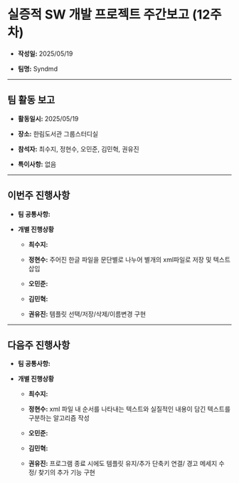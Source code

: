 # 실증적 SW 개발 프로젝트 주간보고 (12주차)
- **작성일:** 2025/05/19

- **팀명:** Syndmd

***

## 팀 활동 보고
- **활동일시:** 2025/05/19

- **장소:** 한림도서관 그룹스터디실

- **참석자:** 최수지, 정현수, 오민준, 김민혁, 권유진

- **특이사항:** 없음

***

## 이번주 진행사항
- **팀 공통사항:** 

- **개별 진행상황**

  - **최수지:** 

  - **정현수:** 주어진 한글 파일을 문단별로 나누어 별개의 xml파일로 저장 및 텍스트 삽입

  - **오민준:** 

  - **김민혁:** 

  - **권유진:** 템플릿 선택/저장/삭제/이름변경 구현

***

## 다음주 진행사항
- **팀 공통사항:** 

- **개별 진행상황**

  - **최수지:**  

  - **정현수:** xml 파일 내 순서를 나타내는 텍스트와 실질적인 내용이 담긴 텍스트를 구분하는 알고리즘 작성

  - **오민준:** 

  - **김민혁:** 

  - **권유진:** 프로그램 종료 시에도 템플릿 유지/추가 단축키 연결/ 경고 메세지 수정/ 찾기의 추가 기능 구현

